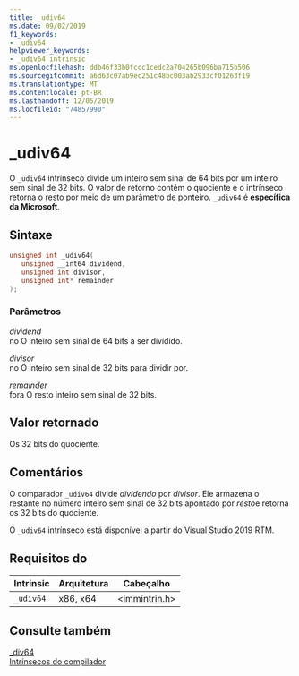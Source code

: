 ```yaml
---
title: _udiv64
ms.date: 09/02/2019
f1_keywords:
- _udiv64
helpviewer_keywords:
- _udiv64 intrinsic
ms.openlocfilehash: ddb46f33b0fccc1cedc2a704265b096ba715b506
ms.sourcegitcommit: a6d63c07ab9ec251c48bc003ab2933cf01263f19
ms.translationtype: MT
ms.contentlocale: pt-BR
ms.lasthandoff: 12/05/2019
ms.locfileid: "74857990"
---
```

# <a name="_udiv64"></a>_udiv64

O `_udiv64` intrínseco divide um inteiro sem sinal de 64 bits por um inteiro sem sinal de 32 bits. O valor de retorno contém o quociente e o intrínseco retorna o resto por meio de um parâmetro de ponteiro. `_udiv64` é **específica da Microsoft**.

## <a name="syntax"></a>Sintaxe

```C
unsigned int _udiv64(
   unsigned __int64 dividend,
   unsigned int divisor,
   unsigned int* remainder
);
```

### <a name="parameters"></a>Parâmetros

*dividend*\
no O inteiro sem sinal de 64 bits a ser dividido.

*divisor*\
no O inteiro sem sinal de 32 bits para dividir por.

*remainder*\
fora O resto inteiro sem sinal de 32 bits.

## <a name="return-value"></a>Valor retornado

Os 32 bits do quociente.

## <a name="remarks"></a>Comentários

O comparador `_udiv64` divide *dividendo* por *divisor*. Ele armazena o restante no número inteiro sem sinal de 32 bits apontado por *resto*e retorna os 32 bits do quociente.

O `_udiv64` intrínseco está disponível a partir do Visual Studio 2019 RTM.

## <a name="requirements"></a>Requisitos do

|Intrinsic|Arquitetura|Cabeçalho|
|---------------|------------------|------------|
|`_udiv64`|x86, x64|\<immintrin.h>|

## <a name="see-also"></a>Consulte também

[_div64](div64.md) \
[Intrínsecos do compilador](compiler-intrinsics.md)
